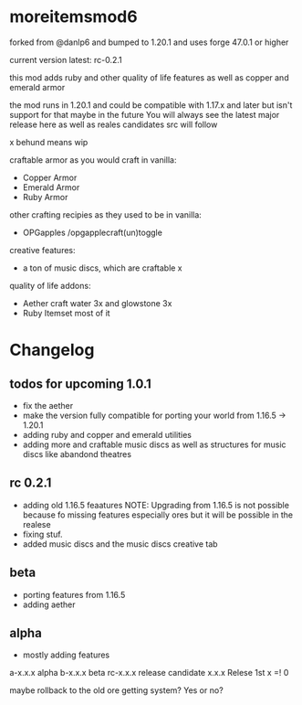 # moreitemsmod6
forked from @danlp6 and bumped to 1.20.1 and uses forge 47.0.1 or higher

current version latest: rc-0.2.1


this mod adds ruby and other quality of life features as well as copper and emerald armor


the mod runs in 1.20.1 and could be compatible with 1.17.x and later but isn't support for that maybe in the future 
You will always see the latest major release here as well as reales candidates
src will follow


x behund means wip


craftable armor as you would craft in vanilla:
- Copper Armor
- Emerald Armor
- Ruby Armor


other crafting recipies as they used to be in vanilla:
- OPGapples /opgapplecraft(un)toggle


creative features:
- a ton of music discs, which are craftable x


quality of life addons:
- Aether craft water 3x and glowstone 3x
- Ruby Itemset most of it

# Changelog

## todos for upcoming 1.0.1
- fix the aether
- make the version fully compatible for porting your world from 1.16.5 -> 1.20.1
- adding ruby and copper and emerald utilities
- adding more and craftable music discs as well as structures for music discs like abandond theatres

## rc 0.2.1
- adding old 1.16.5 feaatures NOTE: Upgrading from 1.16.5 is not possible because fo missing features especially ores but it will be possible in the realese
- fixing stuf.
- added music discs and the music discs creative tab

## beta 
- porting features from 1.16.5
- adding aether

## alpha 
- mostly adding features

a-x.x.x alpha
b-x.x.x beta
rc-x.x.x release candidate
x.x.x Relese 1st x =! 0


maybe rollback to the old ore getting system? Yes or no?
